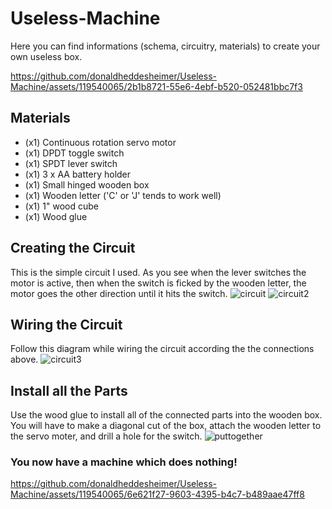 # Useless-Machine
Here you can find informations (schema, circuitry, materials) to create your own useless box.

https://github.com/donaldheddesheimer/Useless-Machine/assets/119540065/2b1b8721-55e6-4ebf-b520-052481bbc7f3

## Materials
- (x1) Continuous rotation servo motor
- (x1) DPDT toggle switch
- (x1) SPDT lever switch
- (x1) 3 x AA battery holder
- (x1) Small hinged wooden box
- (x1) Wooden letter ('C' or 'J' tends to work well)
- (x1) 1" wood cube
- (x1) Wood glue

## Creating the Circuit
This is the simple circuit I used. As you see when the lever switches the motor is active, then when the switch is ficked by the wooden letter, the motor goes the other direction until it hits the switch.
![circuit](https://github.com/donaldheddesheimer/Useless-Machine/assets/119540065/0b54efde-5ed6-4dd6-9ee3-74d73ba8b6ec)
![circuit2](https://github.com/donaldheddesheimer/Useless-Machine/assets/119540065/7f20f49e-d141-46ca-b577-6e6a81a6485e)

## Wiring the Circuit
Follow this diagram while wiring the circuit according the the connections above.
![circuit3](https://github.com/donaldheddesheimer/Useless-Machine/assets/119540065/bcf61179-e71f-4e4c-aba3-e089063f3aea)

## Install all the Parts
Use the wood glue to install all of the connected parts into the wooden box. You will have to make a diagonal cut of the box, attach the wooden letter to the servo moter, and drill a hole for the switch.
![puttogether](https://github.com/donaldheddesheimer/Useless-Machine/assets/119540065/8a27a13b-9ad2-46ac-988c-c555504fbc13)

### You now have a machine which does nothing!
https://github.com/donaldheddesheimer/Useless-Machine/assets/119540065/6e621f27-9603-4395-b4c7-b489aae47ff8

